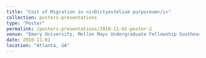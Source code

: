 ```yaml
---
title: "Cost of Migration in <i>Dictyostelium purpureum</i>"
collection: posters-presentations
type: "Poster"
permalink: /posters-presentations/2010-11-01-poster-2
venue: "Emory University, Mellon Mays Undergraduate Fellowship Southeastern Regional Conference"
date: 2010-11-01
location: "Atlanta, GA"
---
```

